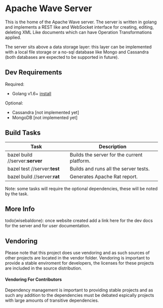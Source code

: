 # Apache Wave Server

This is the home of the Apache Wave server. The server is written in golang and
implements a REST like and WebSocket interface for creating, editing, deleting
XML Like documents which can have Operation Transformations applied.

The server sits above a data storage layer: this layer can be implemented with
a local file storage or a no-sql database like Mongo and Cassandra (both
  databases are expected to be supported in future).

## Dev Requirements

Required:
- Golang v1.6+ [install](https://golang.org/doc/install)

Optional:
- Cassandra [not implemented yet]
- MongoDB [not implemented yet]

## Build Tasks

| Task | Description |
| --- | --- |
| bazel build //server:**server** | Builds the server for the current platform. |
| bazel test //server:**test** | Builds and runs all the server tests. |
| bazel build //server:**rat** | Generates Apache Rat report. |

Note: some tasks will require the optional dependencies, these will be noted by
the task.

## More Info

todo(wisebaldone): once website created add a link here for the dev docs for the
  server and for user documentation.

## Vendoring

Please note that this project does use vendoring and as such sources of other
projects are located in the vendor folder. Vendoring is important to provide
a stable enviroment for developers, the licenses for these projects are included
in the source distribution.

#### Vendoring For Contributors

Dependency management is important to providing stable projects and as such any
addition to the dependencies must be debated espically projects with large
amounts of transitive dependencies.  
